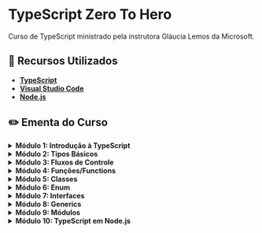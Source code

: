 # TypeScript Zero To Hero

Curso de TypeScript ministrado pela instrutora Gláucia Lemos da Microsoft.

## 🚀 Recursos Utilizados

- **[TypeScript](https://www.typescriptlang.org/download)**
- **[Visual Studio Code](https://code.visualstudio.com/?WT.mc_id=javascript-14034-gllemos)**
- **[Node.js](https://nodejs.org/en/)**


## ✏️ Ementa do Curso

<details><summary><b>Módulo 1: Introdução à TypeScript</b></summary>

- 1.1 - O que é TypeScript?
- 1.2 - Conhecendo o Playground do TypeScript
- 1.3 - Preparando o Ambiente de Desenvolvimento para o TypeScript
- 1.4 - Entendendo um pouco mais o arquivo tsconfig.json
- 1.5 - Demo: Primeiro Programa em TypeScript – Hello World
- 1.6 - E por que usar o TypeScript? E, próximos passos!
</details>

<details><summary><b>Módulo 2: Tipos Básicos</b></summary>

- 2.1 - Type Annotation
  - Demo 2.1
- 2.2 - Boolean
  - Demo 2.2
- 2.3 - Number & Bigint
  - Demo 2.3
- 2.4 - String
  - Demo 2.4
- 2.5 - Array
  - Demo 2.5
- 2.6 - Tuple
  - Demo 2.6
- 2.7 - Enum
  - Demo 2.7
- 2.8 - Unknown
  - Demo 2.8
- 2.9 - Any
  - Demo 2.9
- 2.10 - Void
  - Demo 2.10
- 2.11 - Null and Undefined
  - Demo 2.11
- 2.12 - Never
  - Demo 2.12
- 2.13 - Object
  - Demo 2.13
  </details>

<details><summary><b>Módulo 3: Fluxos de Controle</b></summary>

- 3.1 - Condicional if...else
  - Demo 3.1
- 3.2 - Condicional switch... case
  - Demo 3.2
- 3.3 - Condicional for
  - Demo 3.3
- 3.4 - Condicional while
  - Demo 3.4
</details>

<details><summary><b>Módulo 4: Funções/Functions </b></summary>

- 4.1 - Introdução à Funções/Functions
  - Demo 4.1
- 4.2 - Optional Parameters
  - Demo 4.2
- 4.3 - Default Parameters
  - Demo 4.3
- 4.4 - Rest Parameters
  - Demo 4.4
- 4.5 - Uso do ‘this’ e Arrow Functions
  - Demo 4.5
- 4.6 - this Parameters
  - Demo 4.6
- 4.7 - this Parameters em Callbacks
  - Demo 4.7
- 4.8 - Function Overloadings
  - Demo 4.8
</details>

<details><summary><b>Módulo 5: Classes</b></summary>

- 5.1 - Introdução à Classes
  - Demo 5.1
- 5.2 - Modificadores de Acesso em TypeScript
  - Demo 5.2
- 5.3 - Modificadores readonly
  - Demo 5.3
- 5.4 - Uso dos Getters & Setters
  - Demo 5.4
- 5.5 - Heranças
  - Demo 5.5
- 5.6 - Métodos estáticos & Propriedades
  - Demo 5.6
- 5.7 - Classes Abstratas
  - Demo 5.7
- 5.8 - Técnicas Avançadas
  - Demo 5.8
- 5.9 - Constructor Functions
  - Demo 5.9
- 5.10 - Usando classes como Interfaces
  - Demo 5.10
</details>

<details><summary><b>Módulo 6: Enum</b></summary>

- 6.1 - Enums Numéricos
  - Demo 6.1
- 6.2 - Enums String
  - Demo 6.2
- 6.3 - Enums Heterogêneos
  - Demo 6.3
- 6.4 - Union Enums e Enum member Types - Demo 6.4
</details>

<details><summary><b>Módulo 7: Interfaces</b></summary>

- 7.1 - Introdução à Interfaces
  - Demo 7.1
- 7.2 - Optional Properties
  - Demo 7.2
- 7.3 - Propriedades Readonly
  - Demo 7.3
- 7.4 - readonly vs const
  - Demo 7.4
- 7.5 - Class Types
  - Demo 7.5
- 7.6 - Hybrid Types
  - Demo 7.6
- 7.7 - Extendendo Interfaces de Classes - Demo 7.7
</details>

<details><summary><b>Módulo 8: Generics</b></summary>

- 8.1 - Introdução a Generics em TypeScript
  - Demo 8.1
- 8.2 - Trabalhando com Tipos de Variáveis - Genéricas
  - Demo 8.2
- 8.3 - Generic Types
  - Demo 8.3
- 8.4 - Generic Classes
  - Demo 8.4
- 8.5 - Generic Constraints
  - Demo 8.5
- 8.6 - Generic Interfaces
  - Demo 8.6
- 8.7 - Usando Type Parameters em Generics
  - Demo 8.7
- 8.8 - Usando Class Types em Generics - Demo 8.8
</details>

<details><summary><b>Módulo 9: Módulos</b></summary>

- 9.1 - Introdução à Modules no Typescript
  - Demo 9.1
- 9.2 - Usando Function Modules
  - Demo 9.2
- 9.3 - Default Exports
  - Demo 9.3
- 9.4 - Class Modules
  - Demo 9.4
- 9.5 - Usando aliases Class Modules em - TypeScript - Demo 9.5
</details>

<details><summary><b>Módulo 10: TypeScript em Node.js</b></summary>

- 10.1 - Como podemos usar o Node.js com TypeScript
  - Demo 10.1
- 10.2 - Workshop – Criando uma API usando TypeScript & Azure Functions (Serverless) persistindo no Azure CosmosDB
</details>
